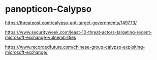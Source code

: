 # panopticon-Calypso

https://threatpost.com/calypso-apt-target-governments/149773/

https://www.securityweek.com/least-10-threat-actors-targeting-recent-microsoft-exchange-vulnerabilities

https://www.recordedfuture.com/chinese-group-calypso-exploiting-microsoft-exchange/
